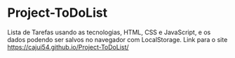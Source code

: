 # Project-ToDoList
Lista de Tarefas usando as tecnologias, HTML, CSS e JavaScript, e os dados podendo ser salvos no navegador com LocalStorage.
Link para o site https://cajui54.github.io/Project-ToDoList/

